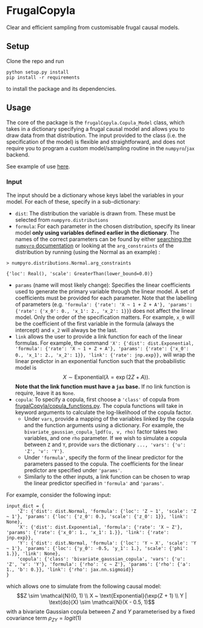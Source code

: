 # FrugalCopyla

Clear and efficient sampling from customisable frugal causal models.

## Setup
Clone the repo and run
```
python setup.py install
pip install -r requirements
```
to install the package and its dependencies.


## Usage

The core of the package is the `frugalCopyla.Copula_Model` class, which takes in a dictionary specifying a frugal causal model and allows you to draw data from that distribution. The input provided to the class (i.e. the specification of the model) is flexible and straightforward, and does not require you to program a custom model/sampling routine in the `numpyro`/`jax` backend.

See example of use [here]('./examples/basic_demo.ipynb').

### Input

The input should be a dictionary whose keys label the variables in your model. For each of these, specify in a sub-dictionary:

* `dist`: The distribution the variable is drawn from. These must be selected from `numpyro.distributions`
* `formula`: For each parameter in the chosen distribution, specify its linear model **only using variables defined earlier in the dictionary**. The names of the correct parameters can be found by either [searching the `numpyro` documentation]() or looking at the `arg_constraints` of the distribution by running (using the Normal as an example) : 
```
> numpyro.distributions.Normal.arg_constraints 

{'loc': Real(), 'scale': GreaterThan(lower_bound=0.0)}
```
* `params` (name will most likely change): Specifies the linear coefficients used to generate the primary variable through the linear model. A set of coefficients must be provided for each parameter. Note that the labelling of parameters (e.g. `'formula': {'rate': 'X ~ 1 + Z + A'}, 'params': {'rate': {'x_0': 0., 'x_1': 2., 'x_2': 1}}`) does not affect the linear model. Only the order of the specification matters. For example, `x_0` will be the coefficient of the first variable in the formula (always the intercept) and `x_2` will always be the last.
* `link` allows the user to provide a link function for each of the linear formulas. For example, the command 
```'X': {'dist': dist.Exponential, 'formula': {'rate': 'X ~ 1 + Z + A'}, 'params': {'rate': {'x_0': 0., 'x_1': 2., 'x_2': 1}}, 'link': {'rate': jnp.exp}},``` will wrap the linear predictor in an exponential function such that the probabilistic model is $$X \sim \text{Exponential}(\lambda=\exp(2Z + A)).$$ **Note that the link function must have a `jax` base.** If no link function is require, leave it as `None`.
* `copula`: To specify a copula, first choose a `'class'` of copula from [frugalCopyla/copula_functions.py](../frugalCopyla/frugalCopyla/copula_functions.py). The copula functions will take in keyword arguments to calculate the log-likelihood of the copula factor. 
    * Under `vars`, provide a mapping of the variables linked by the copula and the function arguments using a dictionary. For example, the `bivariate_gaussian_copula_lpdf(u, v, rho)` factor takes two variables, and one `rho` parameter. If we wish to simulate a copula between `Z` and `Y`, provide `vars` the dictionary `..., 'vars': {'u': 'Z', 'v': 'Y'}`.
    * Under `'formula'`, specify the form of the linear predictor for the parameters passed to the copula. The coefficients for the linear predictor are specified under `'params'`.
    * Similarly to the other inputs, a link function can be chosen to wrap the linear predictor specified in `'formula'` and `'params'`.

For example, consider the following input:
```
input_dict = {
    'Z': {'dist': dist.Normal, 'formula': {'loc': 'Z ~ 1', 'scale': 'Z ~ 1'}, 'params': {'loc': {'z_0': 0.}, 'scale': {'z_0': 1}}, 'link': None},
    'X': {'dist': dist.Exponential, 'formula': {'rate': 'X ~ Z'}, 'params': {'rate': {'x_0': 1., 'x_1': 1.}}, 'link': {'rate': jnp.exp}},
    'Y': {'dist': dist.Normal, 'formula': {'loc': 'Y ~ X', 'scale': 'Y ~ 1'}, 'params': {'loc': {'y_0': -0.5, 'y_1': 1.}, 'scale': {'phi': 1.}}, 'link': None},
    'copula': {'class': 'bivariate_gaussian_copula', 'vars': {'u': 'Z', 'v': 'Y'}, 'formula': {'rho': 'c ~ Z'}, 'params': {'rho': {'a': 1., 'b': 0.}}, 'link': {'rho': jax.nn.sigmoid}}
}
```
which allows one to simulate from the following causal model: $$Z \sim \mathcal{N}(0, 1) \\ X ~ \text{Exponential}(\exp(Z + 1) \\ Y | \text{do}(X) \sim \mathcal{N}(X - 0.5, 1)$$ with a bivariate Gaussian copula between $Z$ and $Y$ parameterised by a fixed covariance term $\rho_{ZY} = logit(1)$
 
